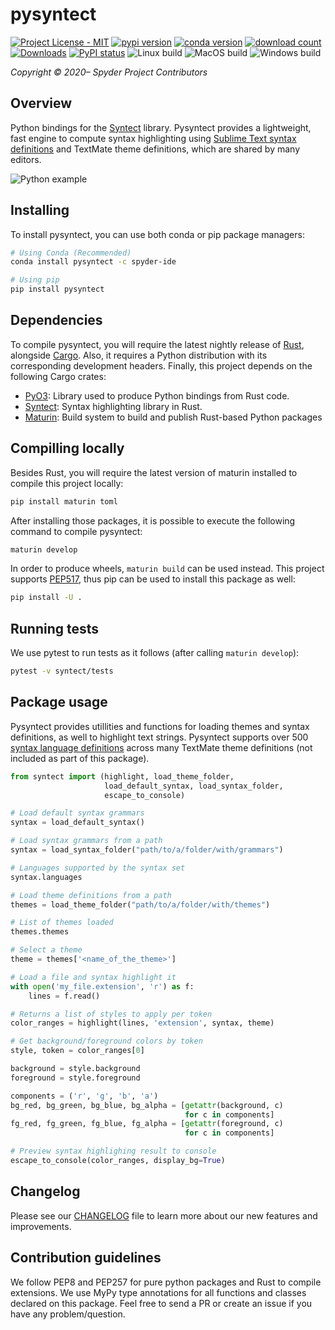 # pysyntect
[![Project License - MIT](https://img.shields.io/pypi/l/pysyntect.svg)](https://raw.githubusercontent.com/spyder-ide/pysyntect/master/LICENSE)
[![pypi version](https://img.shields.io/pypi/v/pysyntect.svg)](https://pypi.org/project/pysyntect/)
[![conda version](https://img.shields.io/conda/vn/conda-forge/pysyntect.svg)](https://www.anaconda.com/download/)
[![download count](https://img.shields.io/conda/dn/conda-forge/pysyntect.svg)](https://www.anaconda.com/download/)
[![Downloads](https://pepy.tech/badge/pysyntect)](https://pepy.tech/project/pysyntect)
[![PyPI status](https://img.shields.io/pypi/status/pysyntect.svg)](https://github.com/spyder-ide/pysyntect)
![Linux build](https://github.com/spyder-ide/pysyntect/workflows/Linux%20build/badge.svg)
![MacOS build](https://github.com/spyder-ide/pysyntect/workflows/MacOS%20build/badge.svg)
![Windows build](https://github.com/spyder-ide/pysyntect/workflows/Windows%20build/badge.svg)


*Copyright © 2020– Spyder Project Contributors*

## Overview
Python bindings for the [Syntect](https://github.com/trishume/syntect) library. Pysyntect provides a lightweight, fast engine to compute syntax highlighting using [Sublime Text syntax definitions](http://www.sublimetext.com/docs/3/syntax.html#include-syntax) and TextMate theme definitions, which are shared by many editors.

<!-- Insert some image here -->
![Python example](https://raw.githubusercontent.com/spyder-ide/pysyntect/master/doc/python.png)
<!-- ![C example](./doc/c.png) -->
<!-- ![Elixir example](./doc/elixir.png) -->
<!-- ![Rust example](./doc/rust.png) -->

## Installing
To install pysyntect, you can use both conda or pip package managers:

```bash
# Using Conda (Recommended)
conda install pysyntect -c spyder-ide

# Using pip
pip install pysyntect
```


## Dependencies
To compile pysyntect, you will require the latest nightly release of [Rust](https://rustup.rs/), alongside [Cargo](https://crates.io/). Also, it requires a Python distribution with its corresponding development headers. Finally, this project depends on the following Cargo crates:

* [PyO3](https://github.com/PyO3/pyo3): Library used to produce Python bindings from Rust code.
* [Syntect](https://github.com/trishume/syntect): Syntax highlighting library in Rust.
* [Maturin](https://github.com/PyO3/maturin): Build system to build and publish Rust-based Python packages

## Compilling locally
Besides Rust, you will require the latest version of maturin installed to compile this project locally:

```bash
pip install maturin toml
```

After installing those packages, it is possible to execute the following command to compile pysyntect:

```bash
maturin develop
```

In order to produce wheels, ``maturin build`` can be used instead. This project supports [PEP517](https://www.python.org/dev/peps/pep-0517/), thus pip can be used to install this package as well:

```bash
pip install -U .
```

## Running tests
We use pytest to run tests as it follows (after calling ``maturin develop``):

```bash
pytest -v syntect/tests
```

## Package usage
Pysyntect provides utillities and functions for loading themes and syntax definitions, as well to highlight text strings. Pysyntect supports over 500 [syntax language definitions](https://github.com/spyder-ide/pysyntect/tree/master/syntect/grammars) across many TextMate theme definitions (not included as part of this package).

```python
from syntect import (highlight, load_theme_folder,
                     load_default_syntax, load_syntax_folder,
                     escape_to_console)

# Load default syntax grammars
syntax = load_default_syntax()

# Load syntax grammars from a path
syntax = load_syntax_folder("path/to/a/folder/with/grammars")

# Languages supported by the syntax set
syntax.languages

# Load theme definitions from a path
themes = load_theme_folder("path/to/a/folder/with/themes")

# List of themes loaded
themes.themes

# Select a theme
theme = themes['<name_of_the_theme>']

# Load a file and syntax highlight it
with open('my_file.extension', 'r') as f:
    lines = f.read()

# Returns a list of styles to apply per token
color_ranges = highlight(lines, 'extension', syntax, theme)

# Get background/foreground colors by token
style, token = color_ranges[0]

background = style.background
foreground = style.foreground

components = ('r', 'g', 'b', 'a')
bg_red, bg_green, bg_blue, bg_alpha = [getattr(background, c)
                                       for c in components]
fg_red, fg_green, fg_blue, fg_alpha = [getattr(foreground, c)
                                       for c in components]

# Preview syntax highlighing result to console
escape_to_console(color_ranges, display_bg=True)
```

## Changelog
Please see our [CHANGELOG](https://github.com/spyder-ide/pysyntect/blob/master/CHANGELOG.md) file to learn more about our new features and improvements.


## Contribution guidelines
We follow PEP8 and PEP257 for pure python packages and Rust to compile extensions. We use MyPy type annotations for all functions and classes declared on this package. Feel free to send a PR or create an issue if you have any problem/question.
